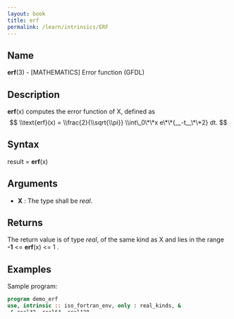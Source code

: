 ```yaml
---
layout: book
title: erf
permalink: /learn/intrinsics/ERF
---
```

## __Name__

__erf__(3) - \[MATHEMATICS\] Error function
(GFDL)

## __Description__

__erf__(x) computes the error function of X, defined as $$
\\text{erf}(x) = \\frac{2}{\\sqrt{\\pi}} \\int\_0\*\*x
e\*\*{__-t__\*\*2} dt. $$

## __Syntax__

result = __erf__(x)

## __Arguments__

  - __X__
    : The type shall be _real_.

## __Returns__

The return value is of type _real_, of the same kind as X and lies in the
range __-1__ \<= __erf__(x) \<= 1 .

## __Examples__

Sample program:

```fortran
program demo_erf
use, intrinsic :: iso_fortran_env, only : real_kinds, &
 & real32, real64, real128
implicit none
real(kind=real64) :: x = 0.17_real64
    x = erf(x)
end program demo_erf
```

## __Standard__

Fortran 2008 and later
